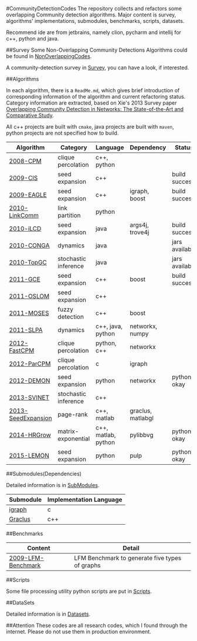 #CommunityDetectionCodes
The repository collects and refactors some overlapping Community detection algorithms. Major content is survey, algorithms' implementations, 
submodules, benchmarks, scripts, datasets.

Recommend ide are from jetbrains, namely clion, pycharm and intellij for c++, python and java.

##Survey
Some Non-Overlapping Community Detections Algorithms could be found in [NonOverlappingCodes](NonOverlappingCodes).

A community-detection survey in [Survey](Survey), you can have a look, if interested. 

##Algorithms

In each algorithm, there is a `ReadMe.md`, which gives brief introduction of corresponding information of the algorithm and 
current refactoring status. Category information are extracted, 
based on Xie's 2013 Survey paper [Overlapping Community Detection in Networks: The State-of-the-Art
and Comparative Study](http://dl.acm.org/citation.cfm?id=2501657).

All c++ projects are built with `cmake`, java projects are built with `maven`, python projects 
are not specified how to build. 

Algorithm | Category | Language | Dependency | Status
--- | --- | --- | --- | ---
[2008-CPM](2008-CliquePercolation) | clique percolation | c++, python | | 
[2009-CIS](2009-Connected-Iterative-Scan) | seed expansion | c++ |  | build success
[2009-EAGLE](2009-EAGLE) | seed expansion | c++ | igraph, boost | build success
[2010-LinkComm](2010-LinkCommunity) | link partition | python|  |
[2010-iLCD](2010-iLCD) | seed expansion | java | args4j, trove4j | build success
[2010-CONGA](2010-CONGA) | dynamics | java | | jars available
[2010-TopGC](2010-TopGC) | stochastic inference | java | | jars available
[2011-GCE](2011-GCE) | seed expansion | c++ | boost | build success
[2011-OSLOM](2011-OSLOM-v2) | seed expansion | c++ |  |
[2011-MOSES](2011-MOSES) | fuzzy detection | c++ | boost | 
[2011-SLPA](2011-SLPA) | dynamics | c++, java, python | networkx, numpy |
[2012-FastCPM](2012-Fast-Clique-Percolation) | clique percolation | python, c++ | networkx |
[2012-ParCPM](2012-CPMOnSteroids) | clique percolation | c | igraph |  
[2012-DEMON](2012-DEMON) | seed expansion | python | networkx | python okay
[2013-SVINET](2013-SVINET) | stochastic inference | c++ | | 
[2013-SeedExpansion](2013-Seed-Set-Expansion) | page-rank | c++, matlab | graclus, matlabgl | 
[2014-HRGrow](2014-Heat-Kernel) | matrix-exponential | c++, matlab, python | pylibbvg | python okay
[2015-LEMON](2015-LEMON) | seed expansion | python | pulp | python okay

##Submodules(Dependencies)

Detailed information is in [SubModules](SubModules).

Submodule | Implementation Language
--- | ---
[igraph](https://github.com/igraph/igraph) | c
[Graclus](https://github.com/GraphProcessor/Graclus) | c++

##Benchmarks

Content | Detail
--- | ---
[2009-LFM-Benchmark](2009-LFM-Benchmark) | LFM Benchmark to generate five types of graphs

##Scripts

Some file processing utility python scripts are put in [Scripts](Scripts).

##DataSets

Detailed information is in [Datasets](Datasets).

##Attention
These codes are all research codes, which I found through the internet. Please do not use them in production environment.
